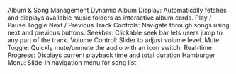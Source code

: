Album & Song Management
Dynamic Album Display: Automatically fetches and displays available music folders as interactive album cards.
Play / Pause Toggle
Next / Previous Track Controls: Navigate through songs using next and previous buttons.
Seekbar: Clickable seek bar lets users jump to any part of the track.
Volume Control: Slider to adjust volume level.
Mute Toggle: Quickly mute/unmute the audio with an icon switch.
Real-time Progress: Displays current playback time and total duration
Hamburger Menu: Slide-in navigation menu for song list.
